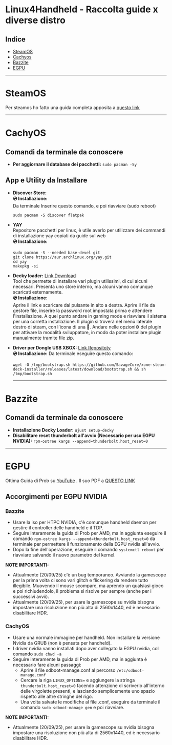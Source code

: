 # Linux4Handheld - Raccolta guide x diverse distro

## Indice
- [SteamOS](#SteamOS)
- [Cachyos](#CachyOS)
- [Bazzite](#Bazzite)
- [EGPU](#EGPU)
---
# SteamOS
Per steamos ho fatto una guida completa apposita a [questo link](https://github.com/psychomuser/Steamos-Utility-x-Ally-e-LegionGO)

---

# CachyOS
  
## Comandi da terminale da conoscere
- **Per aggiornare il database dei pacchetti:** `sudo pacman -Sy`

## App e Utility da Installare

- **Discover Store:** <br>
**💿 Installazione:** <br>
Da terminale Inserire questo comando, e poi riavviare (sudo reboot)
  ```
  sudo pacman -S discover flatpak
  ```

- **YAY** <br>
  Repositore pacchetti per linux, è utile averlo per utilizzare dei commandi di installazione yay copiati da guide sul web <br>
  **💿 Installazione:** <br>
   ```
   sudo pacman -S --needed base-devel git
  git clone https://aur.archlinux.org/yay.git
  cd yay
  makepkg -si
   ```
   
- **Decky loader:** [Link Download](https://decky.xyz/) <br>
Tool che permette di installare vari plugin utilissimi, di cui alcuni necessari. Presenta uno store interno, ma alcuni vanno comunque scaricati esternamente. <br> 
**💿 Installazione:** <br>
  Aprire il link e scaricare dal pulsante in alto a destra. Aprire il file da gestore file, inserire la password root impostata prima e attendere l'installazione. A quel punto andare in gaming mode e riavviare il sistema per una corretta installazione. Il plugin si troverà nel menù laterale destro di steam, con l'icona di una 🔌. Andare nelle opzioni⚙️ del plugin per attivare la modalità sviluppatore, in modo da poter installare plugin manualmente tramite file zip. 
  
- **Driver per Dongle USB XBOX:** [Link Repositoty](https://github.com/SavageCore/xone-steam-deck-installer) <br>
**💿 Installazione:** Da terminale eseguire questo comando:
  ```
  wget -O /tmp/bootstrap.sh https://github.com/SavageCore/xone-steam-deck-installer/releases/latest/download/bootstrap.sh && sh /tmp/bootstrap.sh
  ```

  ---

# Bazzite
  
## Comandi da terminale da conoscere
- **Installazione Decky Loader:** `ujust setup-decky`
- **Disabilitare reset thunderbolt all'avvio (Necessario per uso EGPU NVIDIA):** `rpm-ostree kargs --append=thunderbolt.host_reset=0`

---

# EGPU
Ottima Guida di Prob su [YouTube](https://www.youtube.com/watch?v=HUxoKRLJwBI) . Il suo PDF a [QUESTO LINK](https://drive.google.com/file/d/1buNI55njLdwwexJO59mwLJBLDETS50T1/view)

## Accorgimenti per EGPU NVIDIA
### Bazzite
- Usare la iso per HTPC NVIDIA, c'è comunque handheld daemon per gestire il controller delle handheld e il TDP.
- Seguire interamente la guida di Prob per AMD, ma in aggiunta eseguire il comando `rpm-ostree kargs --append=thunderbolt.host_reset=0` da terminale per permettere il funzionamento della EGPU nvidia all'avvio.
- Dopo la fine dell'operazione, eseguire il comando `systemctl reboot` per riavviare salvando il nuovo parametro del kernel.


**NOTE IMPORTANTI:**
- Attualmente (20/09/25) c'è un bug temporaneo. Avviando la gamescope per la prima volta ci sono vari glitch e flickering da rendere tutto illegibile. Muovendo il mouse scompare, ma aprendo un qualsiasi gioco e poi richiudendolo, il problema si risolve per sempre (anche per i successivi avvii).
- Attualmente (20/09/25), per usare la gamescope su nvidia bisogna impostare una risoluzione non più alta di 2560x1440, ed è necessario disabilitare HDR.



### CachyOS
- Usare una normale immagine per handheld. Non installare la versione Nvidia da GRUB (non è pensata per handheld).
- I driver nvidia vanno installati dopo aver collegato la EGPU nvidia, col comando `sudo chwd -a`
- Seguire interamente la guida di Prob per AMD, ma in aggiunta è necessario fare alcuni passaggi:
   - Aprire il file sdboot-manage.conf al percorso `/etc/sdboot-manage.conf`
   - Cercare la riga `LINUX_OPTIONS=` e aggiungere la stringa `thunderbolt.host_reset=0` facendo attenzione di scriverlo all'interno delle virgolette presenti, e lasciando semplicemente uno spazio rispetto alle altre stringhe del rigo.
   - Una volta salvate le modifiche al file .conf, eseguire da terminale il comando `sudo sdboot-manage gen` e poi riavviare.
 
**NOTE IMPORTANTI:**
- Attualmente (20/09/25), per usare la gamescope su nvidia bisogna impostare una risoluzione non più alta di 2560x1440, ed è necessario disabilitare HDR.
     
  

